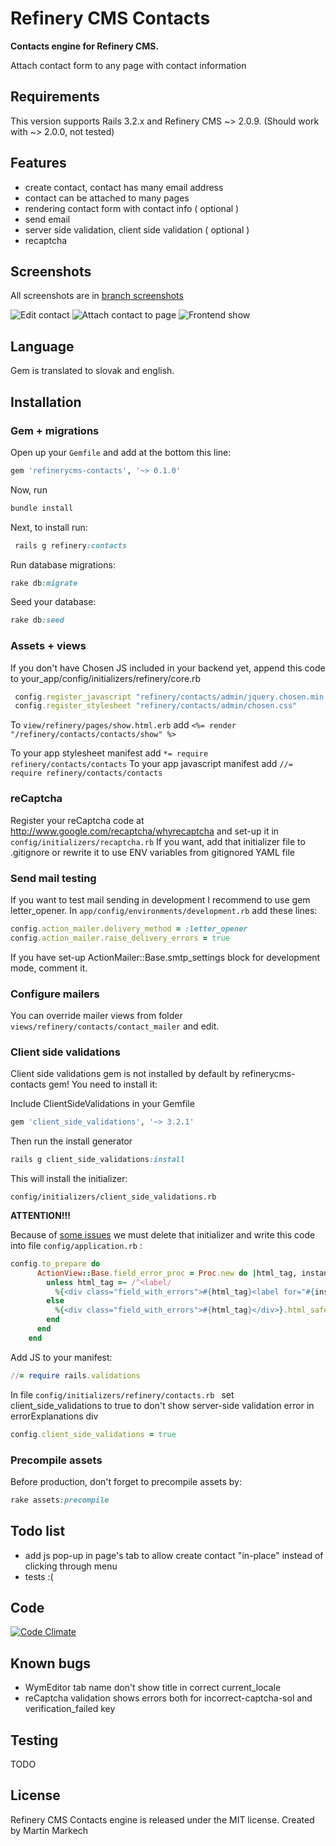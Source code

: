 # Refinery CMS Contacts

__Contacts engine for Refinery CMS.__

Attach contact form to any page with contact information

## Requirements

This version supports Rails 3.2.x and Refinery CMS ~> 2.0.9. (Should work with ~> 2.0.0, not tested)

## Features

* create contact, contact has many email address
* contact can be attached to many pages
* rendering contact form with contact info ( optional )
* send email
* server side validation, client side validation ( optional )
* recaptcha


## Screenshots

All screenshots are in [branch screenshots](https://github.com/Matho/refinerycms-contacts/tree/screenshots)

![Edit contact](https://raw.github.com/Matho/refinerycms-contacts/screenshots/0.1.x/01_edit_contact.png)
![Attach contact to page](https://raw.github.com/Matho/refinerycms-contacts/screenshots/0.1.x/03_attach_contact_to_page.png)
![Frontend show](https://raw.github.com/Matho/refinerycms-contacts/screenshots/0.1.x/06_frontend_client_side_validation.png)

## Language

Gem is translated to slovak and english.


## Installation
### Gem + migrations

Open up your ``Gemfile`` and add at the bottom this line:

```ruby
gem 'refinerycms-contacts', '~> 0.1.0'
```

Now, run

```ruby
bundle install
```

Next, to install run:

```ruby
 rails g refinery:contacts
```

Run database migrations:

```ruby
rake db:migrate
```

Seed your database:

```ruby
rake db:seed
```

### Assets + views

If you don't have Chosen JS included in your backend yet, append this code to your_app/config/initializers/refinery/core.rb

```ruby
 config.register_javascript "refinery/contacts/admin/jquery.chosen.min.js"
 config.register_stylesheet "refinery/contacts/admin/chosen.css"
```

To ``view/refinery/pages/show.html.erb`` add ``<%= render "/refinery/contacts/contacts/show" %>``

To your app stylesheet manifest add ``*= require refinery/contacts/contacts``
To your app javascript manifest add ``//= require refinery/contacts/contacts``

### reCaptcha

Register your reCaptcha code at http://www.google.com/recaptcha/whyrecaptcha and set-up it in ``config/initializers/recaptcha.rb``
If you want, add that initializer file to .gitignore or rewrite it to use ENV variables from gitignored YAML file

### Send mail testing

If you want to test mail sending in development I recommend to use gem letter_opener.
In ``app/config/environments/development.rb`` add these lines:

```ruby
config.action_mailer.delivery_method = :letter_opener
config.action_mailer.raise_delivery_errors = true
```
If you have set-up ActionMailer::Base.smtp_settings block for development mode, comment it.

### Configure mailers

You can override mailer views from folder ``views/refinery/contacts/contact_mailer`` and edit.

### Client side validations

Client side validations gem is not installed by default by refinerycms-contacts gem! You need to install it:

Include ClientSideValidations in your Gemfile
```ruby
gem 'client_side_validations', '~> 3.2.1'
```

Then run the install generator
```ruby
rails g client_side_validations:install
```

This will install the initializer:
```
config/initializers/client_side_validations.rb
```
**ATTENTION!!!**

Because of [some issues](https://github.com/refinery/refinerycms/issues/961#issuecomment-4594545) we must
delete that initializer and write this code into file ``config/application.rb`` :
```ruby
config.to_prepare do
      ActionView::Base.field_error_proc = Proc.new do |html_tag, instance|
        unless html_tag =~ /^<label/
          %{<div class="field_with_errors">#{html_tag}<label for="#{instance.send(:tag_id)}" class="message">#{instance.error_message.first}</label></div>}.html_safe
        else
          %{<div class="field_with_errors">#{html_tag}</div>}.html_safe
        end
      end
    end
```

Add JS to your manifest:
```ruby
//= require rails.validations
```
In file ``config/initializers/refinery/contacts.rb `` set client_side_validations to true to don't show server-side validation error in errorExplanations div
```ruby
config.client_side_validations = true
```
### Precompile assets

Before production, don't forget to precompile assets by:

```ruby
rake assets:precompile
```

## Todo list

* add js pop-up in page's tab to allow create contact "in-place" instead of clicking through menu
* tests :(

## Code

[![Code Climate](https://codeclimate.com/badge.png)](https://codeclimate.com/github/Matho/refinerycms-contacts)

## Known bugs

* WymEditor tab name don't show title in correct current_locale
* reCaptcha validation shows errors both for incorrect-captcha-sol and verification_failed key

## Testing
TODO

## License

Refinery CMS Contacts engine is released under the MIT license. Created by Martin Markech